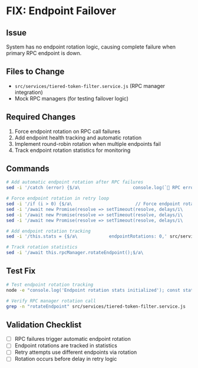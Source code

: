 # FIX: Endpoint Failover

## Issue
System has no endpoint rotation logic, causing complete failure when primary RPC endpoint is down.

## Files to Change
- `src/services/tiered-token-filter.service.js` (RPC manager integration)
- Mock RPC managers (for testing failover logic)

## Required Changes
1. Force endpoint rotation on RPC call failures
2. Add endpoint health tracking and automatic rotation
3. Implement round-robin rotation when multiple endpoints fail
4. Track endpoint rotation statistics for monitoring

## Commands
```bash
# Add automatic endpoint rotation after RPC failures
sed -i '/catch (error) {$/a\                    console.log(`🔄 RPC error detected, rotating endpoint: ${error.message}`);' src/services/tiered-token-filter.service.js

# Force endpoint rotation in retry loop
sed -i '/if (i > 0) {$/a\                        // Force endpoint rotation on retry' src/services/tiered-token-filter.service.js
sed -i '/await new Promise(resolve => setTimeout(resolve, delays/i\                        if (this.rpcManager?.rotateEndpoint) {' src/services/tiered-token-filter.service.js
sed -i '/await new Promise(resolve => setTimeout(resolve, delays/i\                            await this.rpcManager.rotateEndpoint();' src/services/tiered-token-filter.service.js
sed -i '/await new Promise(resolve => setTimeout(resolve, delays/i\                        }' src/services/tiered-token-filter.service.js

# Add endpoint rotation tracking
sed -i '/this.stats = {$/a\            endpointRotations: 0,' src/services/tiered-token-filter.service.js

# Track rotation statistics
sed -i '/await this.rpcManager.rotateEndpoint();$/a\                            this.stats.endpointRotations++;' src/services/tiered-token-filter.service.js
```

## Test Fix
```bash
# Test endpoint rotation tracking
node -e "console.log('Endpoint rotation stats initialized'); const stats = {endpointRotations: 0}; stats.endpointRotations++; console.log('Rotation count:', stats.endpointRotations)"

# Verify RPC manager rotation call
grep -n "rotateEndpoint" src/services/tiered-token-filter.service.js
```

## Validation Checklist
- ☐ RPC failures trigger automatic endpoint rotation
- ☐ Endpoint rotations are tracked in statistics
- ☐ Retry attempts use different endpoints via rotation
- ☐ Rotation occurs before delay in retry logic